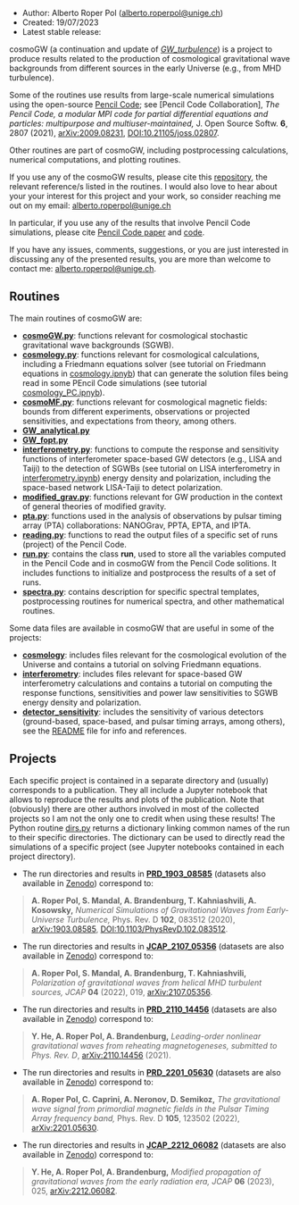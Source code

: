 * Author: Alberto Roper Pol (alberto.roperpol@unige.ch)
* Created: 19/07/2023
* Latest stable release:

cosmoGW (a continuation and update of [*GW_turbulence*](https://github.com/AlbertoRoper/GW_turbulence)) is a project to produce results related to the production of cosmological gravitational wave backgrounds from different sources in the early Universe (e.g., from MHD turbulence).

Some of the routines use results from large-scale numerical simulations using the open-source [Pencil Code](https://github.com/pencil-code);
see [Pencil Code Collaboration], *The Pencil Code, a modular MPI code for partial differential equations and particles: multipurpose and multiuser-maintained,* J. Open Source Softw. **6**, 2807 (2021), [arXiv:2009.08231](https://arxiv.org/abs/2009.08231), [DOI:10.21105/joss.02807](https://joss.theoj.org/papers/10.21105/joss.02807).

Other routines are part of cosmoGW, including postprocessing calculations, numerical computations, and plotting routines.

If you use any of the cosmoGW results, please cite this [repository](https://zenodo.org/record/6045844), the relevant reference/s listed in the routines. I would also love to hear about your your interest for this project and your work, so consider reaching me out on my email: alberto.roperpol@unige.ch

In particular, if you use any of the results that involve Pencil Code simulations, please cite [Pencil Code paper](https://joss.theoj.org/papers/10.21105/joss.02807) and [code](https://github.com/pencil-code).

If you have any issues, comments, suggestions, or you are just interested in discussing any of the presented results, you are more than welcome to contact me: alberto.roperpol@unige.ch.

## Routines

The main routines of cosmoGW are:

* [**cosmoGW.py**](cosmoGW.py): functions relevant for cosmological stochastic gravitational wave backgrounds (SGWB).
* [**cosmology.py**](cosmology.py): functions relevant for cosmological calculations, including a Friedmann equations solver (see tutorial on Friedmann equations in [cosmology.ipnyb](cosmology/cosmology.ipynb)) that can generate the solution files being read in some PEncil Code simulations (see tutorial [cosmology_PC.ipnyb](cosmology/cosmology_PC.ipynb)).
* [**cosmoMF.py**](cosmoMF.py): functions relevant for cosmological magnetic fields: bounds from different experiments, observations or projected sensitivities, and expectations from theory, among others.
* [**GW_analytical.py**](GW_analytical.py)
* [**GW_fopt.py**](GW_fopt.py)
* [**interferometry.py**](interferometry.py): functions to compute the response and sensitivity functions of interferometer space-based GW detectors (e.g., LISA and Taiji) to the detection of SGWBs (see tutorial on LISA interferometry in [interferometry.ipynb](interferometry/interferometry.ipynb)) energy density and polarization, including the space-based network LISA-Taiji to detect polarization.
* [**modified_grav.py**](modified_grav.py): functions relevant for GW production in the context of general theories of modified gravity.
* [**pta.py**](pta.py): functions used in the analysis of observations by pulsar timing array (PTA) collaborations: NANOGrav, PPTA, EPTA, and IPTA.
* [**reading.py**](reading.py): functions to read the output files of a specific set of runs (project) of the Pencil Code.
* [**run.py**](run.py): contains the class **run**, used to store all the variables computed in the Pencil Code and in cosmoGW from the Pencil Code solitions. It includes functions to initialize and postprocess the results of a set of runs.
* [**spectra.py**](spectra.py): contains description for specific spectral templates, postprocessing routines for numerical spectra, and other mathematical routines.

Some data files are available in cosmoGW that are useful in some of the projects:
* [**cosmology**](cosmology): includes files relevant for the cosmological evolution of the Universe and contains a tutorial on solving Friedmann equations.
* [**interferometry**](interferometry): includes files relevant for space-based GW interferometry calculations and contains a tutorial on computing the response functions, sensitivities and power law sensitivities to SGWB energy density and polarization.
* [**detector_sensitivity**](detector_sensitivity): includes the sensitivity of various detectors (ground-based, space-based, and pulsar timing arrays, among others), see the [README](detector_sensitivity/README.md) file for info and references.

## Projects

Each specific project is contained in a separate directory and (usually) corresponds to a publication. They all include a Jupyter notebook that allows to reproduce the results and plots of the publication. Note that (obviously) there are other authors involved in most of the collected projects so I am not the only one to credit when using these results! The Python routine [dirs.py](dirs.py) returns a dictionary linking common names of the run to their specific directories. The dictionary can be used to directly read the simulations of a specific project (see Jupyter notebooks contained in each project directory).

* The run directories and results in [**PRD_1903_08585**](PRD_1903_08585) (datasets also available in [Zenodo](https://zenodo.org/record/3692072)) correspond to:
> **A. Roper Pol, S. Mandal, A. Brandenburg, T. Kahniashvili, A. Kosowsky,** *Numerical Simulations of Gravitational Waves from Early-Universe Turbulence,* Phys. Rev. D **102**, 083512 (2020), [arXiv:1903.08585](https://arxiv.org/abs/1903.08585),
[DOI:10.1103/PhysRevD.102.083512](https://doi.org/10.1103/PhysRevD.102.083512).

* The run directories and results in [**JCAP_2107_05356**](JCAP_2107_05356) (datasets are also available in [Zenodo](https://zenodo.org/record/5525504)) correspond to:
> **A. Roper Pol, S. Mandal, A. Brandenburg, T. Kahniashvili,** *Polarization of gravitational waves from helical MHD turbulent sources,*
*JCAP* **04** (2022), 019, [arXiv:2107.05356](https://arxiv.org/abs/2107.05356).

* The run directories and results in [**PRD_2110_14456**](PRD_2110_14456) (datasets are also available in [Zenodo](https://zenodo.org/record/5603013)) correspond to:
> **Y. He, A. Roper Pol, A. Brandenburg,** *Leading-order nonlinear gravitational waves from reheating magnetogeneses,* *submitted to
Phys. Rev. D*, [arXiv:2110.14456](https://arxiv.org/abs/2110.14456) (2021).

* The run directories and results in [**PRD_2201_05630**](PRD_2201_05630) (datasets are also available in [Zenodo](https://zenodo.org/record/5782752)) correspond to:
> **A. Roper Pol, C. Caprini, A. Neronov, D. Semikoz,** *The gravitational wave signal from primordial magnetic fields in the Pulsar
Timing Array frequency band,* Phys. Rev. D **105**, 123502 (2022), [arXiv:2201.05630](https://arxiv.org/abs/2201.05630).

* The run directories and results in [**JCAP_2212_06082**](JCAP_2212_06082) (datasets are also available in
[Zenodo](https://zenodo.org/record/7408601)) correspond to:
> **Y. He, A. Roper Pol, A. Brandenburg,** *Modified propagation of gravitational waves from the early radiation era,*
*JCAP* **06** (2023), 025, [arXiv:2212.06082](https://arxiv.org/abs/2212.06082).
